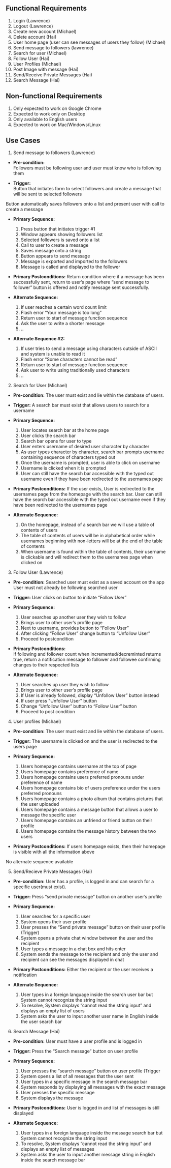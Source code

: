
## Functional Requirements
1. Login (Lawrence)
2. Logout (Lawrence)
3. Create new account (Michael)
4. Delete account (Hai)
5. User home page (user can see messages of users they follow) (Michael)
6. Send message to followers (lawrence)
7. Search for user (Michael)
8. Follow User (Hai)
9. User Profiles (Michael)
10. Post Image with message (Hai)
11. Send/Receive Private Messages (Hai)
12. Search Message (Hai)

## Non-functional Requirements

1. Only expected to work on Google Chrome
2. Expected to work only on Desktop
3. Only available to English users
4. Expected to work on Mac/Windows/Linux

## Use Cases

1. Send message to followers (Lawrence)
- **Pre-condition:**  
Followers must be following user and user must know who is following them

- **Trigger:**  
Button that initiates form to select followers and create a message that will be sent to selected followers

Button automatically saves followers onto a list and present user with call to create a message

- **Primary Sequence:**
  
  1. Press button that initiates trigger #1
  2. Window appears showing followers list
  3. Selected followers is saved onto a list 
  4. Call to user to create a message
  5. Saves message onto a string
  6. Button appears to send message
  7. Message is exported and imported to the followers
  8. Message is called and displayed to the follower
 

- **Primary Postconditions:** 
Return condition where if a message has been successfully sent, return to user’s page where “send message to follower” button is offered and notify message sent successfully.


- **Alternate Sequence:** 
  
  1. If user reaches a certain word count limit
  2. Flash error “Your message is too long”
  3. Return user to start of message function sequence
  4. Ask the user to write a shorter message
  5. ..  

- **Alternate Sequence #2:** 
  1. If user tries to send a message using characters outside of ASCII and system is unable to read it
  2. Flash error “Some characters cannot be read”
  3. Return user to start of message function sequence
  4. Ask user to write using traditionally used characters
  5. ..


2. Search for User (Michael)
- **Pre-condition:**  The user must exist and lie within the database of users. 

- **Trigger:**  A search bar must exist that allows users to search for a username 

- **Primary Sequence:**
  
  1. User locates search bar at the home page
  2. User clicks the search bar
  3. Search bar opens for user to type
  4. User enters username of desired user character by character
  5. As user types character by character, search bar prompts username containing sequence of characters typed out
  6. Once the username is prompted, user is able to click on username
  7. Username is clicked when it is prompted 
  8. User can still have the search bar accessible with the typed out username even if they have been redirected to the usernames page

- **Primary Postconditions:**  If the user exists, User is redirected to the usernames page from the homepage with the search bar. User can still have the search bar accessible with the typed out username even if they have been redirected to the usernames page 

- **Alternate Sequence:** 
  
  1. On the homepage, instead of a search bar we will use a table of contents of users
  2. The table of contents of users will be in alphabetical order while usernames beginning with non-letters will be at the end of the table of contents
  3. When username is found within the table of contents, their username is clickable and will redirect them to the usernames page when clicked on

3. Follow User (Lawrence)
- **Pre-condition:** 
Searched user must exist as a saved account on the app
User must not already be following searched user

- **Trigger:** 
User clicks on button to initiate “Follow User”

- **Primary Sequence:**
  
  1. User searches up another user they wish to follow
  2. Brings user to other user’s profile page
  3. Next to username, provides button to “Follow User”
  4. After clicking “Follow User” change button to “Unfollow User”
  5. Proceed to postcondition



- **Primary Postconditions:**  
If following and follower count when incremented/decreminted returns true, return a notification message to follower and followee confirming changes to their respected lists

- **Alternate Sequence:** 
  
  1. User searches up user they wish to follow
  2. Brings user to other user’s profile page
  3. If User is already followed, display “Unfollow User” button instead
  4. If user press "Unfollow User" button
  5. Change “Unfollow User” button to “Follow User” button
  6. Proceed to post condition

4. User profiles (Michael)
- **Pre-condition:** 
The user must exist and lie within the database of users.  

- **Trigger:** 
 The username is clicked on and the user is redirected to the users page

- **Primary Sequence:**
  
  1. Users homepage contains username at the top of page
  2. Users homepage contains preference of name
  3. Users homepage contains users preferred pronouns under preference of name
  4. Users homepage contains bio of users preference under the users preferred pronouns 
  5. Users homepage contains a photo album that contains pictures that the user uploaded
  6. Users homepage contains a message button that allows a user to message the specific user
  7. Users homepage contains an unfriend or friend button on their profile 
  8. Users homepage contains the message history between the two users

- **Primary Postconditions:** 
 If users homepage exists, then their homepage is visible with all the information above

No alternate sequence available

5. Send/Recieve Private Messages (Hai)
- **Pre-condition:** User has a profile, is logged in and can search for a specific user(must exist).

- **Trigger:** Press “send private message” button on another user’s profile

- **Primary Sequence:**
  
  1. User searches for a specific user
  2. System opens their user profile
  3. User presses the “Send private message” button on their user profile (Trigger)
  4. System opens a private chat window between the user and the recipient 
  5. User types a message in a chat box and hits enter
  6. System sends the message to the recipient and only the user and recipient can see the messages displayed in chat

- **Primary Postconditions:** 
Either the recipient or the user receives a notification

- **Alternate Sequence:** 
  1. User types in a foreign language inside the search user bar but System cannot recognize the string input
  2. To resolve, System displays “cannot read the string input” and displays an empty list of users
  3. System asks the user to input another user name in English inside the user search bar

6. Search Message (Hai)
- **Pre-condition:**  User must have a user profile and is logged in

- **Trigger:** Press the “Search message” button on user profile

- **Primary Sequence:**
  
  1. User presses the “search message” button on user profile (Trigger
  2. System opens a list of all messages that the user sent
  3. User types in a specific message in the search message bar
  4. System responds by displaying all messages with the exact message
  5. User presses the specific message
  6. System displays the message 

- **Primary Postconditions:** 
User is logged in and list of messages is still displayed

- **Alternate Sequence:** 
  1. User types in a foreign language inside the message search bar but System cannot recognize the string input
  2. To resolve, System displays “cannot read the string input” and displays an empty list of messages
  3. System asks the user to input another message string in English inside
  the search message bar